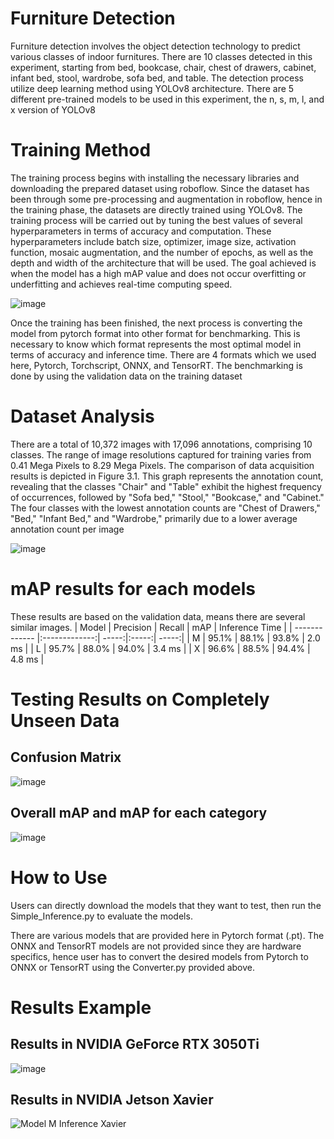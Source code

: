 # Furniture Detection

Furniture detection involves the object detection technology to predict various classes of indoor furnitures. There are 10 classes detected in this experiment, starting from bed, bookcase, chair, chest of drawers, cabinet, infant bed, stool, wardrobe, sofa bed, and table. The detection process utilize deep learning method using YOLOv8 architecture. There are 5 different pre-trained models to be used in this experiment, the n, s, m, l, and x version of YOLOv8

# Training Method
The training process begins with installing the necessary libraries and downloading the prepared dataset using roboflow. Since the dataset has been through some pre-processing and augmentation in roboflow, hence in the training phase, the datasets are directly trained using YOLOv8. The training process will be carried out by tuning the best values of several hyperparameters in terms of accuracy and computation. These hyperparameters include batch size, optimizer, image size, activation function, mosaic augmentation, and the number of epochs, as well as the depth and width of the architecture that will be used. The goal achieved is when the model has a high mAP value and does not occur overfitting or underfitting and achieves real-time computing speed. 

![image](https://github.com/arfashaha/FurnitureDetection/assets/64786796/d6bc228a-acfa-4140-98d0-f7754232c7ea)

Once the training has been finished, the next process is converting the model from pytorch format into other format for benchmarking. This is necessary to know which format represents the most optimal model in terms of accuracy and inference time. There are 4 formats which we used here, Pytorch, Torchscript, ONNX, and TensorRT. The benchmarking is done by using the validation data on the training dataset

# Dataset Analysis

There are a total of 10,372 images with 17,096 annotations, comprising 10 classes. The range of image resolutions captured for training varies from 0.41 Mega Pixels to 8.29 Mega Pixels. The comparison of data acquisition results is depicted in Figure 3.1. This graph represents the annotation count, revealing that the classes "Chair" and "Table" exhibit the highest frequency of occurrences, followed by "Sofa bed," "Stool," "Bookcase," and "Cabinet." The four classes with the lowest annotation counts are "Chest of Drawers," "Bed," "Infant Bed," and "Wardrobe," primarily due to a lower average annotation count per image

![image](https://github.com/arfashaha/FurnitureDetection/assets/64786796/44f72423-f8b3-4468-9a1a-035e8643c5db)

# mAP results for each models

These results are based on the validation data, means there are several similar images.
| Model | Precision | Recall  | mAP | Inference Time  |
| ------------- |:-------------:| -----:|:-----:| -----:|
| M | 95.1% | 88.1% | 93.8% | 2.0 ms |
| L | 95.7% | 88.0% | 94.0% | 3.4 ms |
| X | 96.6% | 88.5% | 94.4% | 4.8 ms |

# Testing Results on Completely Unseen Data

## Confusion Matrix

![image](https://github.com/arfashaha/FurnitureDetection/assets/64786796/4494cf8a-6dd0-4f60-b57c-bc524bb2fdd0)

## Overall mAP and mAP for each category

![image](https://github.com/arfashaha/FurnitureDetection/assets/64786796/b86ef5a6-0b7a-4fad-bd93-801ab4ebda08)

# How to Use

Users can directly download the models that they want to test, then run the Simple_Inference.py to evaluate the models.

There are various models that are provided here in Pytorch format (.pt). The ONNX and TensorRT models are not provided since they are hardware specifics, hence user has to convert the desired models from Pytorch to ONNX or TensorRT using the Converter.py provided above.

# Results Example

## Results in NVIDIA GeForce RTX 3050Ti

![image](https://github.com/arfashaha/FurnitureDetection/assets/64786796/246371f0-7514-440c-bd87-2dcb53d72b13)

## Results in NVIDIA Jetson Xavier

![Model M Inference Xavier](https://github.com/arfashaha/FurnitureDetection/assets/64786796/5c9432a1-812b-4ef5-a6e0-0ac12e83e6d2)
